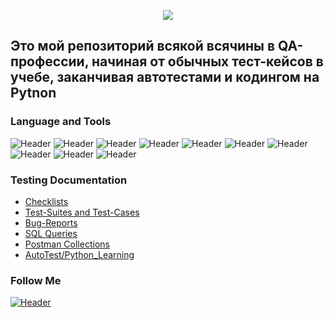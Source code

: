 <p align="center"> <img src='https://github.com/hereaim/AlexQA_Learning/blob/main/assets/qa_eng.jpg'></p>

## Это мой репозиторий всякой всячины в QA-профессии, начиная от обычных тест-кейсов в учебе, заканчивая автотестами и кодингом на Pytnon


### Language and Tools
![Header](https://img.shields.io/badge/Jira-090909?style=for-the-badge&logo=jira&logoColor=136be1)
![Header](https://img.shields.io/badge/Postman-090909?style=for-the-badge&logo=postman&logoColor=f76935)
![Header](https://img.shields.io/badge/Swagger-090909?style=for-the-badge&logo=swagger&logoColor=7ede2b)
![Header](https://img.shields.io/badge/Github-090909?style=for-the-badge&logo=github&logoColor=8cc4d7)
![Header](https://img.shields.io/badge/MySQL-090909?style=for-the-badge&logo=mysql&logoColor=00618a)
![Header](https://img.shields.io/badge/DevTools-090909?style=for-the-badge&logo=googlechrome&logoColor=2674f2)
![Header](https://img.shields.io/badge/TestRail-090909?style=for-the-badge&logo=&logoColor=71b556)
![Header](https://img.shields.io/badge/CharlesProxy-090909?style=for-the-badge&logo=charlesproxy&logoColor=8cc4d7)
![Header](https://img.shields.io/badge/Python-090909?style=for-the-badge&logo=Python&logoColor=8cc4d7)
![Header](https://img.shields.io/badge/postgresql-090909?style=for-the-badge&logo=postgresql&logoColor=8cc4d7)

### Testing Documentation
- [Checklists](https://github.com/hereaim/Checklist)
- [Test-Suites and Test-Cases](https://github.com/hereaim/Test-case)
- [Bug-Reports](https://github.com/hereaim/Bug-reports)
- [SQL Queries](https://github.com/hereaim/SQL)
- [Postman Collections](https://github.com/hereaim/Postman)
- [AutoTest/Python_Learning](https://github.com/hereaim/autotest_coding)

### Follow Me
[![Header](https://img.shields.io/badge/vk-ВКонтакте-blue)](https://vk.com/aimhere)

